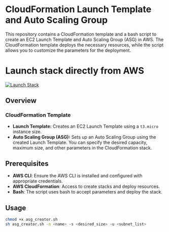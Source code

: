 # CloudFormation Launch Template and Auto Scaling Group

This repository contains a CloudFormation template and a bash script to create an EC2 Launch Template and Auto Scaling Group (ASG) in AWS. The CloudFormation template deploys the necessary resources, while the script allows you to customize the parameters for the deployment.

# Launch stack directly from AWS

[![Launch Stack](https://s3.amazonaws.com/cloudformation-examples/cloudformation-launch-stack.png)](https://console.aws.amazon.com/cloudformation/home?region=us-east-1#/stacks/new?templateURL=https://raw.githubusercontent.com/jprassanakumar/asg_creator/refs/heads/main/asg_creator.yml)


## Overview

### CloudFormation Template
- **Launch Template:** Creates an EC2 Launch Template using a `t3.micro` instance size.
- **Auto Scaling Group (ASG):** Sets up an Auto Scaling Group using the created Launch Template. You can specify the desired capacity, maximum size, and other parameters in the CloudFormation stack.

## Prerequisites

- **AWS CLI**: Ensure the AWS CLI is installed and configured with appropriate credentials.
- **AWS CloudFormation**: Access to create stacks and deploy resources.
- **Bash**: The script uses bash to accept parameters and deploy the stack.

## Usage

```bash
chmod +x asg_creator.sh
sh asg_creator.sh -n <name> -s <desired_size> -u <subnet_list>

